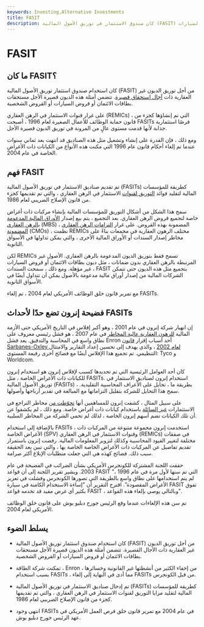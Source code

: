 ```yaml
---
keywords: Investing,Alternative Investments
title: FASIT
description: كان صندوق الاستثمار في توريق الأصول المالية (FASIT) أداة لتوريق الديون غير العقارية ذات آجال استحقاق قصيرة ، مثل قروض السيارات.
---
```


# FASIT
## ما كان FASIT؟

كان استخدام صندوق استثمار توريق الأصول المالية (FASIT) من أجل توريق الديون غير العقارية ذات [آجال استحقاق قصيرة](/shorttermdebt). تتضمن أمثلة هذه الديون قصيرة الأجل مستحقات بطاقات الائتمان أو قروض السيارات أو القروض الشخصية.

على غرار قنوات الاستثمار في الرهن العقاري (REMICs) ، التي تم إنشاؤها كجزء من قانون حماية الوظائف للأعمال الصغيرة لعام 1996 ، أصبحت FASITs فرصًا استثمارية جذابة لأنها قدمت مستوى عالٍ من المرونة في توريق الديون قصيرة الأجل.

ومع ذلك ، فإن القدرة على إنشاء وتشغيل مثل هذه الصناديق قد انتهت بعد ثماني سنوات عندما تم إلغاء أحكام قانون عام 1996 التي مكنت هذه الأنواع من الكيانات ذات الأغراض الخاصة في عام 2004.

## فهم FASIT

تم تقديم صناديق الاستثمار في توريق الأصول المالية (FASITs) كطريقة للمؤسسات المالية لتقليد فوائد [التوريق لقنوات](/securitization) الاستثمار في الرهن العقاري ، والتي تم تقديمها كجزء من قانون الإصلاح الضريبي لعام 1986.

سمح هذا الشكل من أشكال التوريق للمؤسسات المالية بإنشاء مركبات ذات أغراض خاصة لتجميع قروض الرهن العقاري. بعد التجميع ، يتم بيع إصدار [الأوراق المالية المدعومة بالرهن العقاري](/mbs) (MBS) ، المضمونة بهذه القروض. على غرار [التزامات الرهن العقاري المضمونة](/cmo) (CMOs) ، نظمت REMICs مختلف الرهون العقارية في مجمعات بناءً على مخاطر إصدار السندات أو الأوراق المالية الأخرى ، والتي يمكن تداولها في الأسواق الثانوية.

لكن REMICs تسمح فقط بتوريق الديون المدعومة بالرهن العقاري. الأصول غير المرتبطة بالرهن العقاري بدون ضمانات ، مثل ديون بطاقات الائتمان أو قروض السيارات ، غير مؤهلة. ومع ذلك ، سمحت السندات FASIT بتجميع مثل هذه الديون حتى تتمكن الشركات المالية من إصدار أوراق مالية مدعومة بالأصول يمكن أن تتداول أيضًا في الأسواق الثانوية.

مع تمرير قانون خلق الوظائف الأمريكي لعام 2004 ، تم إلغاء FASITs.

## فضيحة إنرون تضع حدًا لأحداث FASITs

إن انهيار شركة إنرون في عام 2001 ، وهو أكبر إفلاس في التاريخ الأمريكي حتى الأزمة المالية [للرهون العقارية عالية المخاطر](/subprime-meltdown) في عام 2007 ، هو فشل رئيسي معروف على نطاق واسع في المحاسبة والتدقيق. يعد فشل Enron أحد أسباب إقرار [قانون Sarbanes-Oxley لعام 2002](/sarbanesoxleyact) ، والذي يهدف إلى تحسين إعداد التقارير والامتثال التنظيمي. تم تجميع هذا الإفلاس أيضًا مع فضائح أخرى رفيعة المستوى: Tyco و Worldcom.

كان أحد العوامل الرئيسية التي تم تحديدها كسبب لإفلاس إنرون هو استخدام إنرون للكيانات ذات الأغراض الخاصة ، مثل FASITs. استخدام إنرون لصناديق الاستثمار في توريق الأصول المالية (FASITs) ، بطريقة ما ، تحايل على الأعراف المحاسبية التقليدية. سمح هذا التحايل للشركة بتقليل التزاماتها مع المبالغة في تقدير أرباحها وأصولها.

على سبيل المثال ، كشفت إنرون للمساهمين أنها [تحوّطت من](/hedge) مخاطر التراجع في الاستثمارات [غير السائلة](/illiquid) باستخدام كيانات ذات أغراض خاصة. ومع ذلك ، لم يكشفوا عن أن تلك الكيانات تضم أسهم إنرون الخاصة ، لذلك لم تحمي الشركة من المخاطر السلبية.

بالإضافة إلى استخدام FASITs ، استخدمت إنرون مجموعة متنوعة من المركبات ذات الأغراض الخاصة (SPV) وقنوات الاستثمار في الرهن العقاري (REMICs) في صفقات مختلفة لتغيير القيود المحاسبية وكذلك لتزوير المعلومات المالية. رفضت إنرون باستمرار تقديم تفاصيل عن المركبات ذات الأغراض الخاصة الخاصة بها ، والتي تبين بعد الحقيقة سبب ذلك. فضائح كهذه هي التي جعلت متطلبات الإبلاغ أكثر صرامة.

حققت اللجنة المشتركة للكونجرس الأمريكي بشأن الضرائب في الفضيحة في عام 2003. ويشير تقرير اللجنة إلى أن قواعد FASIT "التي تم سنها لأول مرة في عام 1996 ، لم يتم استخدامها على نطاق واسع بالطريقة التي تصورها الكونجرس وفشلت في تعزيز الأغراض المقصودة". اقترح التقرير أن "إساءة الاستخدام الكامنة في سيارة FASIT تفوق بكثير أي غرض مفيد قد تخدمه قواعد FASIT ، وبالتالي يوصي بإلغاء هذه القواعد".

تم سن هذه الإلغاءات عندما وقع الرئيس جورج دبليو بوش على قانون خلق الوظائف الأمريكي لعام 2004.

## يسلط الضوء

- كان استخدام صندوق استثمار توريق الأصول المالية (FASIT) من أجل توريق الديون غير العقارية ذات الآجال القصيرة. تتضمن أمثلة هذه الديون قصيرة الأجل مستحقات بطاقات الائتمان أو قروض السيارات أو القروض الشخصية.

- تمكنت شركة الطاقة ، Enron ، من إخفاء الكثير من أنشطتها غير القانونية وخسائرها بسبب استخدام FASITs ، مما أدى في النهاية إلى إلغاء FASITs من قبل الكونجرس.

- تم إدخال صناديق الاستثمار في توريق الأصول المالية (FASITs) كطريقة للمؤسسات المالية لتقليد مزايا التوريق لقنوات الاستثمار في الرهن العقاري ، والتي تم تقديمها كجزء من قانون الإصلاح الضريبي لعام 1986.

- انتهى وجود FASITs في عام 2004 مع تمرير قانون خلق فرص العمل الأمريكي في عهد الرئيس جورج دبليو بوش.

